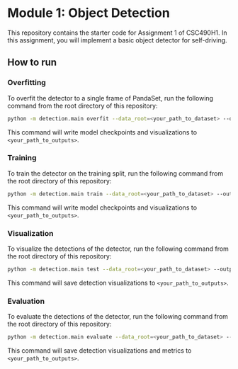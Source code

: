 # Module 1: Object Detection

This repository contains the starter code for Assignment 1 of CSC490H1.
In this assignment, you will implement a basic object detector for self-driving.

## How to run

### Overfitting

To overfit the detector to a single frame of PandaSet, run the following command
from the root directory of this repository:

```bash
python -m detection.main overfit --data_root=<your_path_to_dataset> --output_root=<your_path_to_outputs>
```

This command will write model checkpoints and visualizations to `<your_path_to_outputs>`.

### Training

To train the detector on the training split, run the following command
from the root directory of this repository:

```bash
python -m detection.main train --data_root=<your_path_to_dataset> --output_root=<your_path_to_outputs>
```

This command will write model checkpoints and visualizations to `<your_path_to_outputs>`.

### Visualization

To visualize the detections of the detector, run the following command
from the root directory of this repository:

```bash
python -m detection.main test --data_root=<your_path_to_dataset> --output_root=<your_path_to_outputs> --checkpoint_path<your_path_to_checkpoint>
```

This command will save detection visualizations to `<your_path_to_outputs>`.

### Evaluation

To evaluate the detections of the detector, run the following command
from the root directory of this repository:

```bash
python -m detection.main evaluate --data_root=<your_path_to_dataset> --output_root=<your_path_to_outputs> --checkpoint_path<your_path_to_checkpoint>
```

This command will save detection visualizations and metrics to `<your_path_to_outputs>`.
